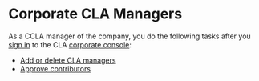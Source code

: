 # Corporate CLA Managers

As a CCLA manager of the company, you do the following tasks after you [sign in](sign-in-to-the-easycla-corporate-console.md) to the CLA [corporate console](https://organization.lfx.linuxfoundation.org/company/dashboard):

* [Add or delete CLA managers](add-or-delete-cla-managers.md)
* [Approve contributors](approve-and-manage-contributors.md)

